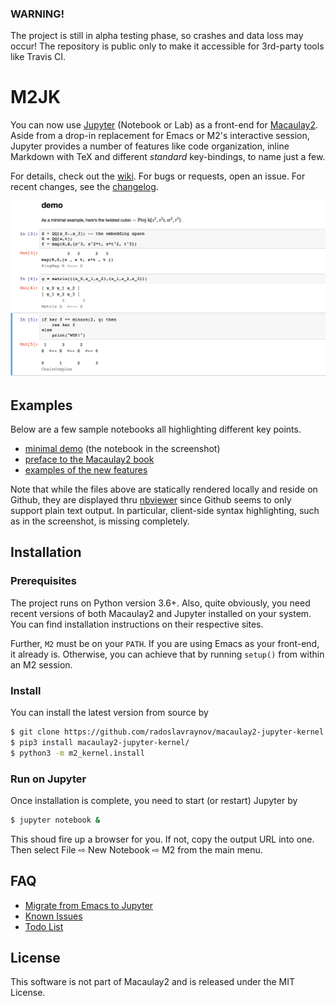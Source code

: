 ### WARNING!

The project is still in alpha testing phase, so crashes and data loss may occur!
The repository is public only to make it accessible for 3rd-party tools like Travis CI.

# M2JK

You can now use [Jupyter](http://www.jupyter.org) (Notebook or Lab) as a front-end for [Macaulay2](http://faculty.math.illinois.edu/Macaulay2/).
Aside from a drop-in replacement for Emacs or M2's interactive session,
Jupyter provides a number of features like
code organization, inline Markdown with TeX and different *standard* key-bindings,
to name just a few.
<!-- With minimal additional setup, -->
<!-- it can even support multiple users on a shared session over a local network or the Internet. -->

For details, check out the [wiki](../../wiki).
For bugs or requests, open an issue.
For recent changes, see the [changelog](CHANGELOG.md).

![](/demo/screenshot.png?raw=true)

## Examples

Below are a few sample notebooks all highlighting different key points.

* [minimal demo](https://nbviewer.jupyter.org/github/radoslavraynov/Macaulay2-Jupyter-Kernel/blob/master/demo/minimal.ipynb) (the notebook in the screenshot)
* [preface to the Macaulay2 book](https://nbviewer.jupyter.org/github/radoslavraynov/Macaulay2-Jupyter-Kernel/blob/master/demo/p1m2book.ipynb)
* [examples of the new features](https://nbviewer.jupyter.org/github/radoslavraynov/Macaulay2-Jupyter-Kernel/blob/master/demo/newstyle.ipynb)

Note that while the files above are statically rendered locally
and reside on Github,
they are displayed thru [nbviewer](#)
since Github seems to only support plain text output.
In particular, client-side syntax highlighting, such as in the screenshot,
is missing completely.

## Installation

### Prerequisites

The project runs on Python version 3.6+.
Also, quite obviously, you need recent versions of both Macaulay2 and Jupyter installed on your system.
You can find installation instructions on their respective sites.

Further, `M2` must be on your `PATH`.
If you are using Emacs as your front-end, it already is.
Otherwise, you can achieve that by running `setup()` from within an M2 session.

### Install

You can install the latest version from source by

```bash
$ git clone https://github.com/radoslavraynov/macaulay2-jupyter-kernel.git
$ pip3 install macaulay2-jupyter-kernel/
$ python3 -m m2_kernel.install
```

### Run on Jupyter

Once installation is complete, you need to start (or restart) Jupyter by

```bash
$ jupyter notebook &
```

This shoud fire up a browser for you. If not, copy the output URL into one.
Then select File ⇨ New Notebook ⇨ M2 from the main menu.

## FAQ

* [Migrate from Emacs to Jupyter](../../wiki/migrate-from-emacs)
* [Known Issues](../../wiki/caveats)
* [Todo List](TODO)

## License

This software is not part of Macaulay2 and is released under the MIT License.
